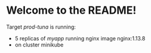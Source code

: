 
# Welcome to the README!

Target *prod-tuna* is running:

* 5 replicas of *myapp* running nginx image nginx:1.13.8 
* on cluster minikube